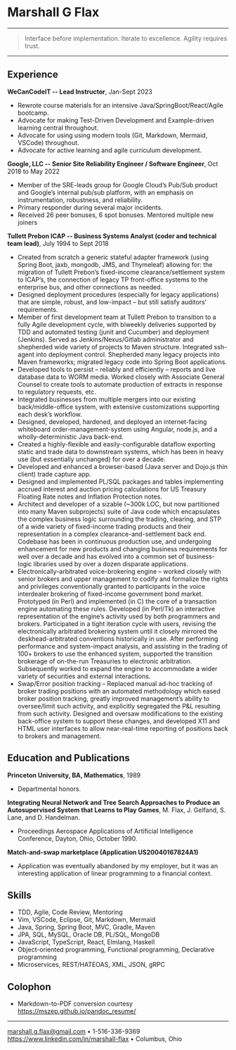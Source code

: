 Marshall G Flax
===============

----

> Interface before implementation. Iterate to excellence. Agility requires trust.

----

Experience
----------

**WeCanCodeIT -- Lead Instructor**, Jan-Sept 2023

- Rewrote course materials for an intensive Java/SpringBoot/React/Agile bootcamp.
- Advocate for making Test-Driven Development and Example-driven learning central throughout.
- Advocate for using using modern tools (Git, Markdown, Mermaid, VSCode) throughout.
- Advocate for active learning and agile curriculum development.

**Google, LLC -- Senior Site Reliability Engineer / Software Engineer**,  Oct 2018 to May 2022

- Member of the SRE-leads group for Google Cloud’s Pub/Sub product and Google’s internal pub/sub platform, with an emphasis on instrumentation, robustness, and reliability.
- Primary responder during several major incidents.
- Received 26 peer bonuses, 6 spot bonuses. Mentored multiple new joiners

**Tullett Prebon ICAP -- Business Systems Analyst (coder and technical team lead)**, July 1994 to Sept 2018

- Created from scratch a generic stateful adapter framework (using Spring Boot, jaxb, mongodb, JMS, and Thymeleaf) allowing for: the migration of Tullett Prebon’s fixed-income clearance/settlement system to ICAP’s, the connection of legacy TP front-office systems to the enterprise bus, and other connections as needed.
- Designed deployment procedures (especially for legacy applications) that are simple, robust, and low-impact – but still satisfy auditors’ requirements.
- Member of first development team at Tullett Prebon to transition to a fully Agile development cycle, with biweekly deliveries supported by TDD and automated testing (junit and Cucumber) and deployment (Jenkins). Served as Jenkins/Nexus/Gitlab administrator and shepherded wide variety of projects to Maven structure. Integrated ssh-agent into deployment control. Shepherded many legacy projects into Maven frameworks; migrated legacy code into Spring Boot applications.
- Developed tools to persist – reliably and efficiently – reports and live database data to WORM media. Worked closely with Associate General Counsel to create tools to automate production of extracts in response to regulatory requests, etc.
- Integrated businesses from multiple mergers into our existing back/middle-office system, with extensive customizations supporting each desk’s workflow.
- Designed, developed, hardened, and deployed an internet-facing whiteboard order-management-system using Angular, node.js, and a wholly-deterministic Java back-end.
- Created a highly-flexible and easily-configurable dataflow exporting static and trade data to downstream systems, which has been in heavy use (but essentially unchanged) for over a decade.
- Developed and enhanced a browser-based (Java server and Dojo.js thin client) trade capture app.
- Designed and implemented PL/SQL packages and tables implementing accrued interest and auction pricing calculations for US Treasury Floating Rate notes and Inflation Protection notes.
- Architect and developer of a sizable (~300k LOC, but now partitioned into many Maven subprojects) suite of Java code which encapsulates the complex business logic surrounding the trading, clearing, and STP of a wide variety of fixed-income trading products and their representation in a complex clearance-and-settlement back end. Codebase has been in continuous production use, and undergoing enhancement for new products and changing business requirements for well over a decade and has evolved into a common set of business-logic libraries used by over a dozen disparate applications.
- Electronically-arbitrated voice-brokering engine – worked closely with senior brokers and upper management to codify and formalize the rights and privileges conventionally granted to participants in the voice interdealer brokering of fixed-income government bond market. Prototyped (in Perl) and implemented (in C) the core of a transaction engine automating these rules. Developed (in Perl/Tk) an interactive representation of the engine’s activity used by both programmers and brokers. Participated in a tight iteration cycle with users, revising the electronically arbitrated brokering system until it closely mirrored the deskhead-arbitrated conventions historically in use. After performing performance and system-impact analysis, and assisting in the trading of 100+ brokers to use the enhanced system, supported the transition brokerage of on-the-run Treasuries to electronic arbitration. Subsequently worked to expand the engine to accommodate a wider variety of securities and external interactions.
- Swap/Error position tracking – Replaced manual ad-hoc tracking of broker trading positions with an automated methodology which eased broker position tracking, greatly improved management’s ability to oversee/limit such activity, and explicitly segregated the P&L resulting from such activity. Designed and oversaw modifications to the existing back-office system to support these changes, and developed X11 and HTML user interfaces to allow near-real-time reporting of positions back to brokers and management.

Education and Publications
--------------------------

**Princeton University, BA, Mathematics**, 1989

- Departmental honors.

**Integrating Neural Network and Tree Search Approaches to Produce an Autosupervised System that Learns to Play Games**, M. Flax, J. Gelfand, S. Lane, and D. Handelman.

- Proceedings Aerospace Applications of Artificial Intelligence Conference, Dayton, Ohio, October 1990.

**Match-and-swap marketplace (Application US20040167824A1)**

- Application was eventually abandoned by my employer, but it was an interesting application of linear programming to a financial context.

Skills
------

- TDD, Agile, Code Review, Mentoring
- Vim, VSCode, Eclipse, Git, Markdown, Mermaid
- Java, Spring, Spring Boot, MVC, Gradle, Maven
- JPA, SQL, MySQL, Oracle DB, PL/SQL, MongoDB
- JavaScript, TypeScript, React, Elmlang, Haskell
- Object-oriented programming, Functional programming, Declarative programming
- Microservices, REST/HATEOAS, XML, JSON, gRPC

Colophon
--------

- Markdown-to-PDF conversion courtesy <https://mszep.github.io/pandoc_resume/>

----

<marshall.g.flax@gmail.com> • 1-516-336-9369 \
<https://www.linkedin.com/in/marshall-flax> • Columbus, Ohio
